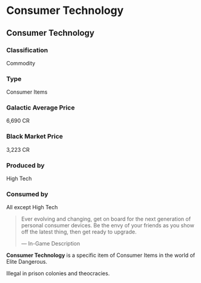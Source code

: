 # Consumer Technology
## Consumer Technology

### Classification

Commodity

### Type

Consumer Items

### Galactic Average Price

6,690 CR

### Black Market Price

3,223 CR

### Produced by

High Tech

### Consumed by

All except High Tech

> 
> 
> Ever evolving and changing, get on board for the next generation of personal consumer devices. Be the envy of your friends as you show off the latest thing, then get ready to upgrade.
> 
> 
> — In-Game Description
> 

**Consumer Technology** is a specific item of Consumer Items in the world of Elite Dangerous.

Illegal in prison colonies and theocracies.